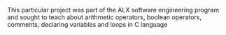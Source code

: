 This particular project was part of the ALX software engineering program and sought to teach about arithmetic operators, boolean operators, comments, declaring variables and loops in C language

